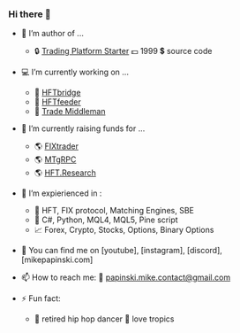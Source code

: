 ### Hi there 👋

- :space_invader: I’m author of ...
  * :lock: [Trading Platform Starter](www.google.com) :dollar: 1999 :heavy_dollar_sign: source code

- :computer: I’m currently working on ...
  * :closed_lock_with_key: [HFTbridge](https://github.com/MikePapinski/HFTbridge)
  * :closed_lock_with_key: [HFTfeeder](https://github.com/MikePapinski/HFTbridge.Feeder)
  * :closed_lock_with_key: [Trade Middleman](https://github.com/MikePapinski/HFTbridge)

- 🌱 I’m currently raising funds for ...
  * :earth_americas: [FIXtrader](https://github.com/MikePapinski/FIXtrader)
  * :earth_americas: [MTgRPC](https://github.com/MikePapinski/mtgrpc)
  * :earth_americas: [HFT.Research](https://github.com/MikePapinski/HFT.Research)

- :muscle: I’m expierienced in : 
  * :pill: HFT, FIX protocol, Matching Engines, SBE 
  * :punch: C#, Python, MQL4, MQL5, Pine script
  * :chart_with_upwards_trend: Forex, Crypto, Stocks, Options, Binary Options
- 💬 You can find me on [youtube], [instagram], [discord], [mikepapinski.com]
- 📫 How to reach me: :email: papinski.mike.contact@gmail.com

- ⚡ Fun fact:
  * :musical_note: retired hip hop dancer :palm_tree: love tropics


<!--
**MikePapinski/MikePapinski** is a ✨ _special_ ✨ repository because its `README.md` (this file) appears on your GitHub profile.

-->
